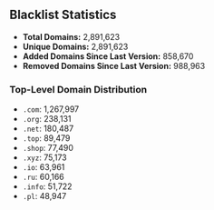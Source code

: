 ## Blacklist Statistics

- **Total Domains:** 2,891,623
- **Unique Domains:** 2,891,623
- **Added Domains Since Last Version:** 858,670
- **Removed Domains Since Last Version:** 988,963

### Top-Level Domain Distribution

-  `.com`: 1,267,997
-  `.org`: 238,131
-  `.net`: 180,487
-  `.top`: 89,479
-  `.shop`: 77,490
-  `.xyz`: 75,173
-  `.io`: 63,961
-  `.ru`: 60,166
-  `.info`: 51,722
-  `.pl`: 48,947
